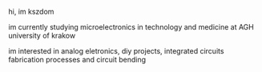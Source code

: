 hi, im kszdom

im currently studying microelectronics in technology and medicine at AGH university of krakow

im interested in analog eletronics, diy projects, integrated circuits fabrication processes and circuit bending
